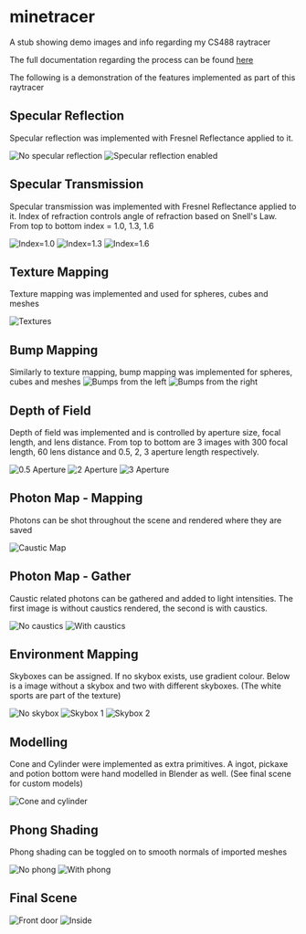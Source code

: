 # minetracer
A stub showing demo images and info regarding my CS488 raytracer

The full documentation regarding the process can be found [here](./report/project.pdf)

The following is a demonstration of the features implemented as part of this raytracer

## Specular Reflection
Specular reflection was implemented with Fresnel Reflectance applied to it.

![No specular reflection](specular_reflection_none.png)
![Specular reflection enabled](specular_reflection.png)

## Specular Transmission
Specular transmission was implemented with Fresnel Reflectance applied to it. Index of refraction
controls angle of refraction based on Snell's Law. From top to bottom index = 1.0, 1.3, 1.6

![Index=1.0](specular_transmission_1.0.png)
![Index=1.3](specular_transmission_1.3.png)
![Index=1.6](specular_transmission_1.6.png)

## Texture Mapping
Texture mapping was implemented and used for spheres, cubes and meshes

![Textures](texture_test.png)

## Bump Mapping
Similarly to texture mapping, bump mapping was implemented for spheres, cubes and meshes
![Bumps from the left](bump_test_left.png)
![Bumps from the right](bump_test_right.png)

## Depth of Field
Depth of field was implemented and is controlled by aperture size, focal length, and lens distance.
From top to bottom are 3 images with 300 focal length, 60 lens distance and
0.5, 2, 3 aperture length respectively.

![0.5 Aperture](depth_of_field_less.png)
![2 Aperture](depth_of_field.png)
![3 Aperture](depth_of_field_more.png)

## Photon Map - Mapping
Photons can be shot throughout the scene and rendered where they are saved

![Caustic Map](caustics-map.png)

## Photon Map - Gather
Caustic related photons can be gathered and added to light intensities. 
The first image is without caustics rendered, the second is with caustics.

![No caustics](caustics-none.png)
![With caustics](caustics.png)

## Environment Mapping
Skyboxes can be assigned. If no skybox exists, use gradient colour. Below is
a image without a skybox and two with different skyboxes. (The white sports are part of the texture)

![No skybox](skybox_test_no_sky.png)
![Skybox 1](skybox_test_front.png)
![Skybox 2](skybox_test_back.png)

## Modelling
Cone and Cylinder were implemented as extra primitives. A ingot, pickaxe
and potion bottom were hand modelled in Blender as well. (See final scene for custom models)

![Cone and cylinder](extra_primitives.png)

## Phong Shading
Phong shading can be toggled on to smooth normals of imported meshes

![No phong](potion.png)
![With phong](potion-phong.png)

## Final Scene
![Front door](minecraft_outside_dark.png)
![Inside](minecraft_inside_dark.png)

